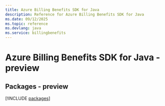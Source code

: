 ```yaml
---
title: Azure Billing Benefits SDK for Java
description: Reference for Azure Billing Benefits SDK for Java
ms.date: 09/12/2025
ms.topic: reference
ms.devlang: java
ms.service: billingbenefits
---
```

# Azure Billing Benefits SDK for Java - preview
## Packages - preview
[!INCLUDE [packages](billing-benefits-index.md)]